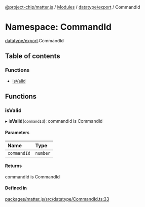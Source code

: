 [@project-chip/matter.js](../README.md) / [Modules](../modules.md) / [datatype/export](datatype_export.md) / CommandId

# Namespace: CommandId

[datatype/export](datatype_export.md).CommandId

## Table of contents

### Functions

- [isValid](datatype_export.CommandId.md#isvalid)

## Functions

### isValid

▸ **isValid**(`commandId`): commandId is CommandId

#### Parameters

| Name | Type |
| :------ | :------ |
| `commandId` | `number` |

#### Returns

commandId is CommandId

#### Defined in

[packages/matter.js/src/datatype/CommandId.ts:33](https://github.com/project-chip/matter.js/blob/6d3b6a5d957d88a9231d6ecab4bb41f8133112be/packages/matter.js/src/datatype/CommandId.ts#L33)
